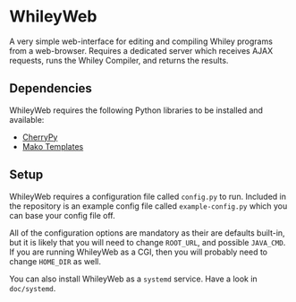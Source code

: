 WhileyWeb
=========

A very simple web-interface for editing and compiling Whiley programs from a web-browser.  Requires a dedicated server which receives AJAX requests, runs the Whiley Compiler, and returns the results.

Dependencies
------------

WhileyWeb requires the following Python libraries to be installed and available:

* [CherryPy](http://www.cherrypy.org/)
* [Mako Templates](http://www.makotemplates.org/)

Setup
-----

WhileyWeb requires a configuration file called `config.py` to run. Included in the repository is an example config file called `example-config.py` which you can base your config file off.

All of the configuration options are mandatory as their are defaults built-in, but it is likely that you will need to change `ROOT_URL`, and possible `JAVA_CMD`. If you are running WhileyWeb as a CGI, then you will probably need to change `HOME_DIR` as well.

You can also install WhileyWeb as a `systemd` service. Have a look in `doc/systemd`.
